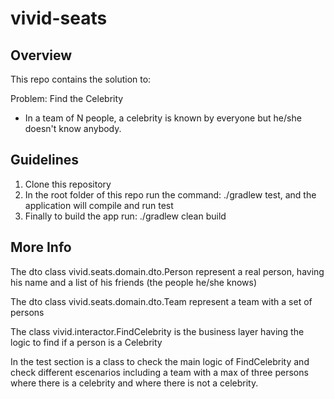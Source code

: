 # vivid-seats

## Overview
This repo contains the solution to:

Problem: Find the Celebrity

- In a team of N people, a celebrity is known by everyone but he/she doesn't know anybody. 

## Guidelines

1. Clone this repository
2. In the root folder of this repo run the command:  ./gradlew test, and the 
application will compile and run test
3. Finally to build the app run: ./gradlew clean build

## More Info

The dto class vivid.seats.domain.dto.Person represent a real person, having his 
name and a list of his friends (the people he/she knows)

The dto class vivid.seats.domain.dto.Team represent a team with a set of persons

The class vivid.interactor.FindCelebrity is the business layer having the logic to find 
if a person is a Celebrity

In the test section is a class to check the main logic of FindCelebrity and check 
different escenarios including a team with a max of three persons where there is a celebrity 
and where there is not a celebrity.